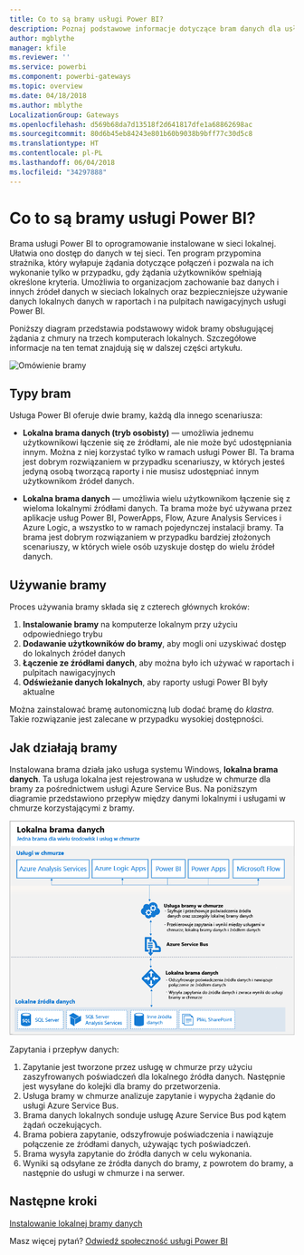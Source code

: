 ```yaml
---
title: Co to są bramy usługi Power BI?
description: Poznaj podstawowe informacje dotyczące bram danych dla usługi Power BI.
author: mgblythe
manager: kfile
ms.reviewer: ''
ms.service: powerbi
ms.component: powerbi-gateways
ms.topic: overview
ms.date: 04/18/2018
ms.author: mblythe
LocalizationGroup: Gateways
ms.openlocfilehash: d569b68da7d13518f2d641817dfe1a68862698ac
ms.sourcegitcommit: 80d6b45eb84243e801b60b9038b9bff77c30d5c8
ms.translationtype: HT
ms.contentlocale: pl-PL
ms.lasthandoff: 06/04/2018
ms.locfileid: "34297888"
---
```

# <a name="what-are-power-bi-gateways"></a>Co to są bramy usługi Power BI?

Brama usługi Power BI to oprogramowanie instalowane w sieci lokalnej. Ułatwia ono dostęp do danych w tej sieci. Ten program przypomina strażnika, który wyłapuje żądania dotyczące połączeń i pozwala na ich wykonanie tylko w przypadku, gdy żądania użytkowników spełniają określone kryteria. Umożliwia to organizacjom zachowanie baz danych i innych źródeł danych w sieciach lokalnych oraz bezpieczniejsze używanie danych lokalnych danych w raportach i na pulpitach nawigacyjnych usługi Power BI.

Poniższy diagram przedstawia podstawowy widok bramy obsługującej żądania z chmury na trzech komputerach lokalnych. Szczegółowe informacje na ten temat znajdują się w dalszej części artykułu.

![Omówienie bramy](media/service-gateway-getting-started/gateway-overview.png)

## <a name="types-of-gateways"></a>Typy bram

Usługa Power BI oferuje dwie bramy, każdą dla innego scenariusza:

* **Lokalna brama danych (tryb osobisty)** — umożliwia jednemu użytkownikowi łączenie się ze źródłami, ale nie może być udostępniania innym. Można z niej korzystać tylko w ramach usługi Power BI. Ta brama jest dobrym rozwiązaniem w przypadku scenariuszy, w których jesteś jedyną osobą tworzącą raporty i nie musisz udostępniać innym użytkownikom źródeł danych.

* **Lokalna brama danych** — umożliwia wielu użytkownikom łączenie się z wieloma lokalnymi źródłami danych. Ta brama może być używana przez aplikacje usług Power BI, PowerApps, Flow, Azure Analysis Services i Azure Logic, a wszystko to w ramach pojedynczej instalacji bramy. Ta brama jest dobrym rozwiązaniem w przypadku bardziej złożonych scenariuszy, w których wiele osób uzyskuje dostęp do wielu źródeł danych. 

## <a name="using-a-gateway"></a>Używanie bramy

Proces używania bramy składa się z czterech głównych kroków:

1. **Instalowanie bramy** na komputerze lokalnym przy użyciu odpowiedniego trybu
2. **Dodawanie użytkowników do bramy**, aby mogli oni uzyskiwać dostęp do lokalnych źródeł danych
3. **Łączenie ze źródłami danych**, aby można było ich używać w raportach i pulpitach nawigacyjnych
4. **Odświeżanie danych lokalnych**, aby raporty usługi Power BI były aktualne

Można zainstalować bramę autonomiczną lub dodać bramę do *klastra*. Takie rozwiązanie jest zalecane w przypadku wysokiej dostępności.

## <a name="how-gateways-work"></a>Jak działają bramy

Instalowana brama działa jako usługa systemu Windows, **lokalna brama danych**. Ta usługa lokalna jest rejestrowana w usłudze w chmurze dla bramy za pośrednictwem usługi Azure Service Bus. Na poniższym diagramie przedstawiono przepływ między danymi lokalnymi i usługami w chmurze korzystającymi z bramy.

![Diagram z przepływem danych bramy](media/service-gateway-getting-started/gateway-how-it-works.png)

Zapytania i przepływ danych:

1. Zapytanie jest tworzone przez usługę w chmurze przy użyciu zaszyfrowanych poświadczeń dla lokalnego źródła danych. Następnie jest wysyłane do kolejki dla bramy do przetworzenia.
2. Usługa bramy w chmurze analizuje zapytanie i wypycha żądanie do usługi Azure Service Bus.
3. Brama danych lokalnych sonduje usługę Azure Service Bus pod kątem żądań oczekujących.
4. Brama pobiera zapytanie, odszyfrowuje poświadczenia i nawiązuje połączenie ze źródłami danych, używając tych poświadczeń.
5. Brama wysyła zapytanie do źródła danych w celu wykonania.
6. Wyniki są odsyłane ze źródła danych do bramy, z powrotem do bramy, a następnie do usługi w chmurze i na serwer.

## <a name="next-steps"></a>Następne kroki
[Instalowanie lokalnej bramy danych](service-gateway-install.md)

Masz więcej pytań? [Odwiedź społeczność usługi Power BI](http://community.powerbi.com/)

